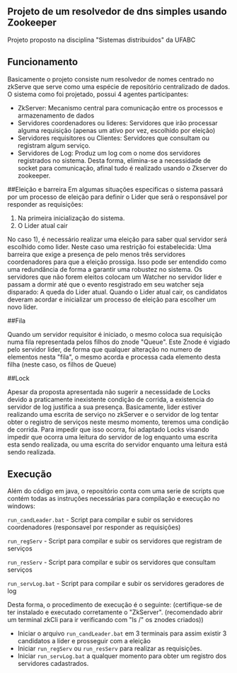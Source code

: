## Projeto de um resolvedor de dns simples usando Zookeeper

Projeto proposto na disciplina "Sistemas distribuidos" da UFABC

## Funcionamento

Basicamente o projeto consiste num resolvedor de nomes centrado no zkServe que serve como uma espécie de repositório centralizado de dados. O sistema como foi projetado, possui 4 agentes participantes:
- ZkServer: Mecanismo central para comunicação entre os processos e armazenamento de dados
- Servidores coordenadores ou lideres: Servidores que irão processar alguma requisição (apenas um ativo por vez, escolhido por eleição)
- Servidores requisitores ou Clientes: Servidores que consultam ou registram algum serviço.
- Servidores de Log: Produz um log com o nome dos servidores registrados no sistema. 
Desta forma, elimina-se a necessidade de socket para comunicação, afinal tudo é realizado usando o Zkserver do zookeeper.

##Eleição e barreira
Em algumas situações especificas o sistema passará por um processo de eleição para definir o Lider que será o responsável por responder as requisições:
1) Na primeira inicialização do sistema.
2) O Lider atual cair

No caso 1), é necessário realizar uma eleição para saber qual servidor será escolhido como lider. Neste caso uma restrição foi estabelecida: Uma barreira que exige
a presença de pelo menos três servidores coordenadores para que a eleição prossiga. Isso pode ser entendido como uma redundância de forma a garantir uma robustez no sistema.
Os servidores que não forem eleitos colocam um Watcher no servidor lider e passam a dormir até que o evento resgistrado em seu watcher seja disparado: A queda do Lider atual.
Quando o Lider atual cair, os candidatos deveram acordar e inicializar um processo de eleição para escolher um novo líder.

##Fila

Quando um servidor requisitor é iniciado, o mesmo coloca sua requisição numa fila representada pelos filhos do znode "Queue". Este Znode é vigiado pelo servidor lider, de forma
que qualquer alteração no numero de elementos nesta "fila", o mesmo acorda e processa cada elemento desta filha (neste caso, os filhos de Queue)

##Lock

Apesar da proposta apresentada não sugerir a necessidade de Locks devido a praticamente inexistente condição de corrida, a existencia do servidor de log justifica a sua presença.
Basicamente, lider estiver realizando uma escrita de serviço no zkServer e o servidor de log tentar obter o registro de serviços neste mesmo momento, teremos uma condição de corrida. Para impedir que isso ocorra, foi adaptado Locks visando impedir que ocorra uma leitura do servidor de log enquanto uma escrita esta sendo realizada, ou uma escrita do servidor enquanto uma leitura está sendo realizada. 

## Execução

Além do código em java, o repositório conta com uma serie de scripts que contém todas as instruções necessárias para compilação e execução no windows:

`run_candLeader.bat` - Script para compilar e subir os servidores coordenadores (responsavel por responder as requisições)

`run_regServ` - Script para compilar e subir os servidores que registram de serviços

`run_resServ` - Script para compilar e subir os servidores que consultam serviços

`run_servLog.bat` - Script para compilar e subir os servidores geradores de log

Desta forma, o procedimento de execução é o seguinte:
(certifique-se de ter instalado e executado corretamente o "ZkServer". (recomendado abrir um terminal zkCli para ir verificando com "ls /" os znodes criados))

- Iniciar o arquivo `run_candLeader.bat` em 3 terminais para assim existir 3 candidatos a líder e prosseguir com a eleição
- Iniciar `run_regServ` ou `run_resServ` para realizar as requisições.
- Iniciar `run_servLog.bat` a qualquer momento para obter um registro dos servidores cadastrados.




